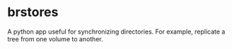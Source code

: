# brstores
A python app useful for synchronizing directories. For example, replicate a tree from one volume to another.
